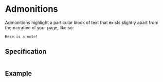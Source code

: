 # Admonitions

Admonitions highlight a particular block of text that exists slightly apart from the narrative of your page, like so:

```{note}
Here is a note!
```

## Specification

```{embed} spec:admonition

```

## Example

```{embed} example:admonition

```
